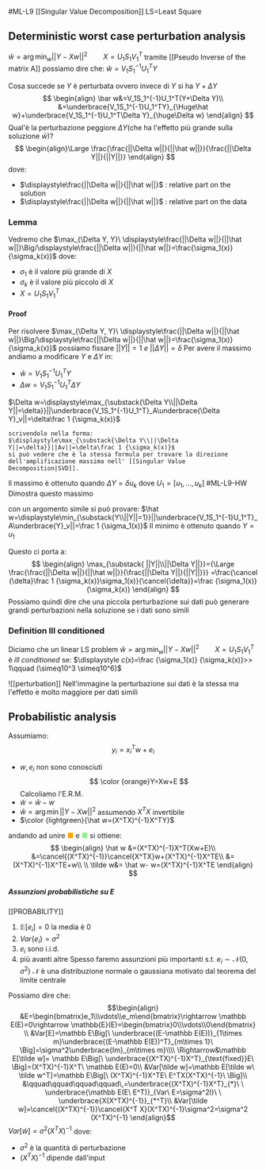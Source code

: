 #ML-L9 [[Singular Value Decomposition]] LS=Least Square
## Deterministic worst case perturbation analysis
$\hat w =\arg\min_w ||Y-Xw||^2\qquad X=U_1S_1V_1^T$ 
tramite [[Pseudo Inverse of the matrix A]] possiamo dire che:
$\hat w=V_1S_1^{-1}U_1^TY$

Cosa succede se $Y$ è perturbata ovvero invece di $Y$ si ha $Y+\Delta Y$ 
$$
\begin{align}
\bar w&=V_1S_1^{-1}U_1^T(Y+\Delta Y)\\
&=\underbrace{V_1S_1^{-1}U_1^TY}_{\Huge\hat w}+\underbrace{V_1S_1^{-1}U_1^T\Delta Y}_{\huge\Delta w}
\end{align}
$$
Qual'è la perturbazione peggiore $\Delta Y$(che ha l'effetto più grande sulla soluzione $\bar w$)?
$$
\begin{align}\Large
\frac{\frac{||\Delta w||}{||\hat w||}}{\frac{||\Delta Y||}{||Y||}}
\end{align}
$$
dove:
- $\displaystyle\frac{||\Delta w||}{||\hat w||}$ : relative part on the solution
- $\displaystyle\frac{||\Delta w||}{||\hat w||}$ : relative part on the data

### Lemma
Vedremo che $\max_{\Delta Y, Y}\ \displaystyle\frac{||\Delta w||}{||\hat w||}\Big/\displaystyle\frac{||\Delta w||}{||\hat w||}=\frac{\sigma_1(x)}{\sigma_k(x)}$ dove:
- $\sigma_1$ è il valore più grande di $X$
- $\sigma_k$ è il valore più piccolo di $X$ 
- $X=U_1S_1V_1^T$ 
#### Proof
Per risolvere $\max_{\Delta Y, Y}\ \displaystyle\frac{||\Delta w||}{||\hat w||}\Big/\displaystyle\frac{||\Delta w||}{||\hat w||}=\frac{\sigma_1(x)}{\sigma_k(x)}$ possiamo fissare $||Y||=1\ e\ ||\Delta Y||=\delta$ 
Per avere il massimo andiamo a modificare $Y$ e $\Delta Y$ in:
- $\hat w=V_1S_1^{-1}U_1^TY$ 
- $\Delta w=V_1S_1^{-1}U_1^T\Delta Y$

$\Delta w=\displaystyle\max_{\substack{\Delta Y\\||\Delta Y||=\delta}}||\underbrace{V_1S_1^{-1}U_1^T}_A\underbrace{\Delta Y}_v||=\delta\frac 1 {\sigma_k(x)}$ 

	scrivendolo nella forma:
	$\displaystyle\max_{\substack{\Delta Y\\||\Delta Y||=\delta}}||Av||=\delta\frac 1 {\sigma_k(x)}$
	si può vedere che è la stessa formula per trovare la direzione dell'amplificazione massima nell' [[Singular Value Decomposition|SVD]].
Il massimo è ottenuto quando $\Delta Y=\delta u_k$ dove $U_1=[u_1,\dots, u_k]$ 
#ML-L9-HW
	Dimostra questo massimo


con un argomento simile si può provare:
$\hat w=\displaystyle\min_{\substack{Y\\||Y||=1}}||\underbrace{V_1S_1^{-1}U_1^T}_A\underbrace{Y}_v||=\frac 1 {\sigma_1(x)}$ 
Il minimo è ottenuto quando $Y=u_1$ 

Questo ci porta  a:
$$
\begin{align}
\max_{\substack{ ||Y||\\||\Delta Y||}}={\Large
\frac{\frac{||\Delta w||}{||\hat w||}}{\frac{||\Delta Y||}{||Y||}}}
=\frac{\cancel
{\delta}\frac 1 {\sigma_k(x)}\sigma_1(x)}{\cancel{\delta}}=\frac {\sigma_1(x)} {\sigma_k(x)}
\end{align}
$$
Possiamo quindi dire che una piccola perturbazione sui dati può generare grandi perturbazioni nella soluzione se i dati sono simili

### Definition Ill conditioned
Diciamo che un linear LS problem
$\hat w =\arg\min_w ||Y-Xw||^2\qquad X=U_1S_1V_1^T$ è *ill conditioned* se:
$\displaystyle c(x)=\frac {\sigma_1(x)} {\sigma_k(x)}>> 1\qquad (\simeq10^3 \simeq10^6)$ 


![[perturbation]]
Nell'immagine la perturbazione sui dati è la stessa ma l'effetto è molto maggiore per dati simili

## Probabilistic analysis
Assumiamo:
$$
y_i=x_i^Tw+e_i
$$
- $w, e_i$ non sono conosciuti
$$
\color {orange}Y=Xw+E
$$
Calcoliamo l'E.R.M.
- $\tilde w=\hat w-w$ 
- $\hat w=\arg \min ||Y-Xw||^2$ 
assumendo $X^TX$ invertibile
- $\color {lightgreen}{\hat w=(X^TX)^{-1}X^TY}$ 

andando ad unire <span style="color: orange;">■</span> e <span style="color: lightgreen;">■</span> si ottiene:
$$
\begin{align}
\hat w &=(X^TX)^{-1}X^T(Xw+E)\\
&=\cancel{(X^TX)^{-1}}\cancel{X^TX}w+(X^TX)^{-1}X^TE\\
&=(X^TX)^{-1}X^TE+w\\
\\
\tilde w&= \hat w- w=(X^TX)^{-1}X^TE
\end{align}
$$


##### Assunzioni probabilistiche su E
[[PROBABILITY]]
1. $\mathbb E[e_i]=0$ la media è 0
2. $Var\{e_i\}=\sigma^2$ 
3. $e_i$ sono i.i.d.
4. più avanti altre
	Spesso faremo assunzioni più importanti s.t. $e_i\sim \mathcal N(0,\sigma^2)$ 
		$\mathcal N$ è una distribuzione normale o gaussiana
		motivato dal teorema del limite centrale

Possiamo dire che:
$$\begin{align}
&E=\begin{bmatrix}e_1\\\vdots\\e_m\end{bmatrix}\rightarrow \mathbb E(E)=0\rightarrow \mathbb{E}(E)=\begin{bmatrix}0\\\vdots\\0\end{bmatrix} \\
&Var[E]=\mathbb E\Big[\ \underbrace{(E-\mathbb E(E))}_{1\times m}\underbrace{(E-\mathbb E(E))^T}_{m\times 1}\ \Big]=\sigma^2\underbrace{Im}_{m\times m}\\\\
\Rightarrow&\mathbb E[\tilde w]= \mathbb E\Big[\ \underbrace{(X^TX)^{-1}X^T}_{\text{fixed}}E\ \Big]=(X^TX)^{-1}X^T\ \mathbb E(E)=0\\
&Var[\tilde w]=\mathbb E[\tilde w\ \tilde w^T]=\mathbb E\Big[\ (X^TX)^{-1}X^TE\ E^TX(X^TX)^{-1}\ \Big]\\
&\qquad\qquad\qquad\qquad\,=\underbrace{(X^TX)^{-1}X^T}_{*}\ \  \underbrace{\mathbb E(E\ E^T)}_{Var\ E=\sigma^2I}\ \ \underbrace{X(X^TX)^{-1}}_{*^T}\\
&Var[\tilde w]=\cancel{(X^TX)^{-1}}\cancel{X^T X}(X^TX)^{-1}\sigma^2=\sigma^2 (X^TX)^{-1}
\end{align}$$
$Var[\tilde w]=\sigma^2 (X^TX)^{-1}$
dove:
- $\sigma^2$ è la quantità di perturbazione
- $(X^TX)^{-1}$ dipende dall'input
